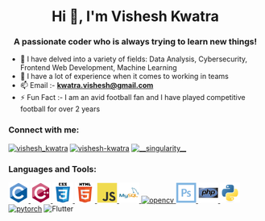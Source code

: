<h1 align="center">Hi 👋, I'm Vishesh Kwatra</h1>
<h3 align="center">A passionate coder who is always trying to learn new things!</h3>

- 💙 I have delved into a variety of fields: Data Analysis, Cybersecurity, Frontend Web Development, Machine Learning
- 👯 I have a lot of experience when it comes to working in teams
- 📫 Email :- **kwatra.vishesh@gmail.com**
- ⚡ Fun Fact :- I am an avid football fan and I have played competitive football for over 2 years


<h3 align="left">Connect with me:</h3>
<p align="left">
<a href="https://twitter.com/vishesh_kwatra" target="blank"><img align="center" src="https://cdn.jsdelivr.net/npm/simple-icons@3.0.1/icons/twitter.svg" alt="vishesh_kwatra" height="30" width="40" /></a>
<a href="https://linkedin.com/in/vishesh-kwatra" target="blank"><img align="center" src="https://cdn.jsdelivr.net/npm/simple-icons@3.0.1/icons/linkedin.svg" alt="vishesh-kwatra" height="30" width="40" /></a>
<a href="https://www.hackerrank.com/__singularity__" target="blank"><img align="center" src="https://cdn.jsdelivr.net/npm/simple-icons@3.0.1/icons/hackerrank.svg" alt="__singularity__" height="30" width="40" /></a>
</p>

<h3 align="left">Languages and Tools:</h3>
<p align="left"> <a href="https://www.cprogramming.com/" target="_blank"> <img src="https://raw.githubusercontent.com/devicons/devicon/master/icons/c/c-original.svg" alt="c" width="40" height="40"/> </a> <a href="https://www.w3schools.com/cpp/" target="_blank"> <img src="https://raw.githubusercontent.com/devicons/devicon/master/icons/cplusplus/cplusplus-original.svg" alt="cplusplus" width="40" height="40"/> </a> <a href="https://www.w3schools.com/css/" target="_blank"> <img src="https://raw.githubusercontent.com/devicons/devicon/master/icons/css3/css3-original-wordmark.svg" alt="css3" width="40" height="40"/> </a> <a href="https://www.w3.org/html/" target="_blank"> <img src="https://raw.githubusercontent.com/devicons/devicon/master/icons/html5/html5-original-wordmark.svg" alt="html5" width="40" height="40"/> </a> <a href="https://developer.mozilla.org/en-US/docs/Web/JavaScript" target="_blank"> <img src="https://raw.githubusercontent.com/devicons/devicon/master/icons/javascript/javascript-original.svg" alt="javascript" width="40" height="40"/> </a> <a href="https://www.mysql.com/" target="_blank"> <img src="https://raw.githubusercontent.com/devicons/devicon/master/icons/mysql/mysql-original-wordmark.svg" alt="mysql" width="40" height="40"/> </a> <a href="https://opencv.org/" target="_blank"> <img src="https://www.vectorlogo.zone/logos/opencv/opencv-icon.svg" alt="opencv" width="40" height="40"/> </a> <a href="https://www.photoshop.com/en" target="_blank"> <img src="https://raw.githubusercontent.com/devicons/devicon/master/icons/photoshop/photoshop-line.svg" alt="photoshop" width="40" height="40"/> </a> <a href="https://www.php.net" target="_blank"> <img src="https://raw.githubusercontent.com/devicons/devicon/master/icons/php/php-original.svg" alt="php" width="40" height="40"/> </a> <a href="https://www.python.org" target="_blank"> <img src="https://raw.githubusercontent.com/devicons/devicon/master/icons/python/python-original.svg" alt="python" width="40" height="40"/> </a> <a href="https://pytorch.org/" target="_blank"> <img src="https://www.vectorlogo.zone/logos/pytorch/pytorch-icon.svg" alt="pytorch" width="40" height="40"/></a
<a href="https://flutter.dev/docs" target="_blank"> <img src="https://www.vectorlogo.zone/logos/flutterio/flutterio-icon.svg" alt="Flutter" width="40" height="40"/></a>
</p>
